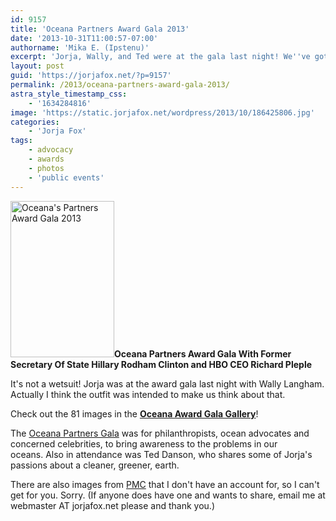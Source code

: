 ```yaml
---
id: 9157
title: 'Oceana Partners Award Gala 2013'
date: '2013-10-31T11:00:57-07:00'
authorname: 'Mika E. (Ipstenu)'
excerpt: 'Jorja, Wally, and Ted were at the gala last night! We''ve got pictures!'
layout: post
guid: 'https://jorjafox.net/?p=9157'
permalink: /2013/oceana-partners-award-gala-2013/
astra_style_timestamp_css:
    - '1634284816'
image: 'https://static.jorjafox.net/wordpress/2013/10/186425806.jpg'
categories:
    - 'Jorja Fox'
tags:
    - advocacy
    - awards
    - photos
    - 'public events'
---
```


<img class="alignright size-medium wp-image-9159" alt="Oceana's Partners Award Gala 2013" src="//static.jorjafox.net/wordpress/2013/10/Corbis-42-52771224.jpg" width="166" height="250" />**Oceana Partners Award Gala With Former Secretary Of State Hillary Rodham Clinton and HBO CEO Richard Pleple**

It's not a wetsuit! Jorja was at the award gala last night with Wally Langham. Actually I think the outfit was intended to make us think about that.

Check out the 81 images in the **<a href="https://jorjafox.net/gallery/pub/benefits/20131030-oceana">Oceana Award Gala Gallery</a>**!

The <a href="http://partnersaward.org/">Oceana Partners Gala</a> was for philanthropists, ocean advocates and concerned celebrities, to bring awareness to the problems in our oceans. Also in attendance was Ted Danson, who shares some of Jorja's passions about a cleaner, greener, earth.

There are also images from <a href="http://www.patrickmcmullan.com/site/event_detail.aspx?eid=45547&amp;page=2&amp;pgSize=64&amp;sortdir=DESC">PMC</a> that I don't have an account for, so I can't get for you. Sorry. (If anyone does have one and wants to share, email me at webmaster AT jorjafox.net please and thank you.)
